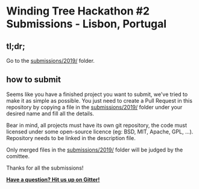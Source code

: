 # Winding Tree Hackathon #2 Submissions - Lisbon, Portugal

## tl;dr;

Go to the [submissions/2019/](2019/) folder.

## how to submit

Seems like you have a finished project you want to submit,
we've tried to make it as simple as possible. You just need to
create a Pull Request in this repository by copying a file
in the [submissions/2019/](2019/) folder under your desired name and fill
all the details.

Bear in mind, all projects must have its own git repository,
the code must licensed under some open-source licence (eg: BSD,
MIT, Apache, GPL, ...). Repository needs to be linked in the
description file.

Only merged files in the [submissions/2019/](2019/) folder will be judged by
the comittee.

Thanks for all the submissions!

[**Have a question? Hit us up on Gitter!**](https://gitter.im/windingtree/lisbon-2019-support)

